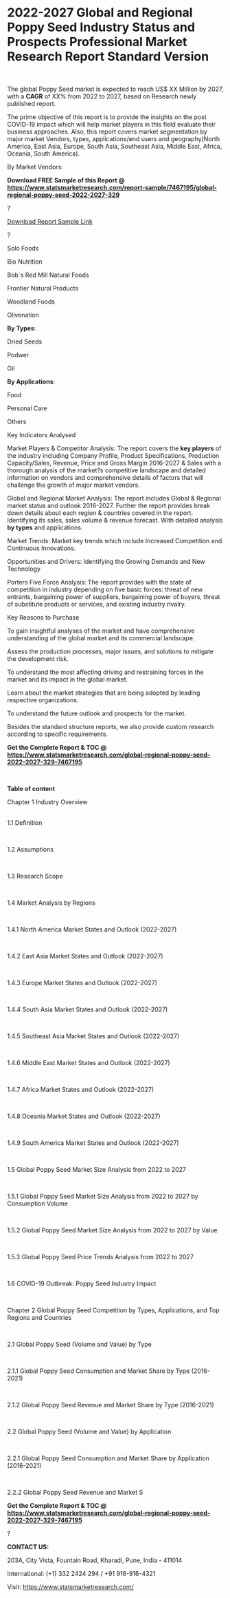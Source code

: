 <h1>2022-2027 Global and Regional Poppy Seed Industry Status and Prospects Professional Market Research Report Standard Version</h1><br/><p>The global Poppy Seed market is expected to reach US$ XX Million by 2027, with a <strong>CAGR</strong> of XX% from 2022 to 2027, based on Research newly published report.</p>
 
 
 
 <p>The prime objective of this report is to provide the insights on the post COVID-19 impact which will help market players in this field evaluate their business approaches. Also, this report covers market segmentation by major market Vendors, types, applications/end users and geography(North America, East Asia, Europe, South Asia, Southeast Asia, Middle East, Africa, Oceania, South America).</p>
 
 
 
 <p>By Market Vendors:</p>
 
 
 
 <div><b>Download FREE Sample of this Report @ <a href="https://www.statsmarketresearch.com/download-free-sample/7467195/global-regional-poppy-seed-2022-2027-329">https://www.statsmarketresearch.com/report-sample/7467195/global-regional-poppy-seed-2022-2027-329</a></b></div>
 
 
 
 <p>? </p>
 
 
 
 <p><a href="https://www.statsmarketresearch.com/download-free-sample/7467195/global-regional-poppy-seed-2022-2027-329">Download Report Sample Link</a></p>
 
 
 
 <p>? </p>
 
 
 
 <p>Solo Foods</p>
 
 
 
 <p>Bio Nutrition</p>
 
 
 
 <p>Bob`s Red Mill Natural Foods</p>
 
 
 
 <p>Frontier Natural Products</p>
 
 
 
 <p>Woodland Foods</p>
 
 
 
 <p>Olivenation</p>
 
 
 
 <p><strong>By Types</strong>:</p>
 
 
 
 <p>Dried Seeds</p>
 
 
 
 <p>Podwer</p>
 
 
 
 <p>Oil</p>
 
 
 
 <p><strong><strong>By Applications</strong></strong>:</p>
 
 
 
 <p>Food</p>
 
 
 
 <p>Personal Care</p>
 
 
 
 <p>Others</p>
 
 
 
 <p>Key Indicators Analysed</p>
 
 
 
 <p>Market Players & Competitor Analysis: The report covers the <strong>key players</strong> of the industry including Company Profile, Product Specifications, Production Capacity/Sales, Revenue, Price and Gross Margin 2016-2027 & Sales with a thorough analysis of the market?s competitive landscape and detailed information on vendors and comprehensive details of factors that will challenge the growth of major market vendors.</p>
 
 
 
 <p>Global and Regional Market Analysis: The report includes Global & Regional market status and outlook 2016-2027. Further the report provides break down details about each region & countries covered in the report. Identifying its sales, sales volume & revenue forecast. With detailed analysis <strong>by types</strong> and applications.</p>
 
 
 
 <p>Market Trends: Market key trends which include Increased Competition and Continuous Innovations.</p>
 
 
 
 <p>Opportunities and Drivers: Identifying the Growing Demands and New Technology</p>
 
 
 
 <p>Porters Five Force Analysis: The report provides with the state of competition in industry depending on five basic forces: threat of new entrants, bargaining power of suppliers, bargaining power of buyers, threat of substitute products or services, and existing industry rivalry.</p>
 
 
 
 <p>Key Reasons to Purchase</p>
 
 
 
 <p>To gain insightful analyses of the market and have comprehensive understanding of the global market and its commercial landscape.</p>
 
 
 
 <p>Assess the production processes, major issues, and solutions to mitigate the development risk.</p>
 
 
 
 <p>To understand the most affecting driving and restraining forces in the market and its impact in the global market.</p>
 
 
 
 <p>Learn about the market strategies that are being adopted by leading respective organizations.</p>
 
 
 
 <p>To understand the future outlook and prospects for the market.</p>
 
 
 
 <p>Besides the standard structure reports, we also provide custom research according to specific requirements.</p>
 
 
 
 <div><b>Get the Complete Report & TOC @ <a href="https://www.statsmarketresearch.com/global-regional-poppy-seed-2022-2027-329-7467195">https://www.statsmarketresearch.com/global-regional-poppy-seed-2022-2027-329-7467195</a></b></div>
 
 
 
 <p><br />
 
 <b>Table of content</b></p>
 
 
 
 <p>Chapter 1 Industry Overview<br />
 
 <br />
 
 1.1 Definition<br />
 
 <br />
 
 1.2 Assumptions<br />
 
 <br />
 
 1.3 Research Scope<br />
 
 <br />
 
 1.4 Market Analysis by Regions<br />
 
 <br />
 
 1.4.1 North America Market States and Outlook (2022-2027)<br />
 
 <br />
 
 1.4.2 East Asia Market States and Outlook (2022-2027)<br />
 
 <br />
 
 1.4.3 Europe Market States and Outlook (2022-2027)<br />
 
 <br />
 
 1.4.4 South Asia Market States and Outlook (2022-2027)<br />
 
 <br />
 
 1.4.5 Southeast Asia Market States and Outlook (2022-2027)<br />
 
 <br />
 
 1.4.6 Middle East Market States and Outlook (2022-2027)<br />
 
 <br />
 
 1.4.7 Africa Market States and Outlook (2022-2027)<br />
 
 <br />
 
 1.4.8 Oceania Market States and Outlook (2022-2027)<br />
 
 <br />
 
 1.4.9 South America Market States and Outlook (2022-2027)<br />
 
 <br />
 
 1.5 Global Poppy Seed Market Size Analysis from 2022 to 2027<br />
 
 <br />
 
 1.5.1 Global Poppy Seed Market Size Analysis from 2022 to 2027 by Consumption Volume<br />
 
 <br />
 
 1.5.2 Global Poppy Seed Market Size Analysis from 2022 to 2027 by Value<br />
 
 <br />
 
 1.5.3 Global Poppy Seed Price Trends Analysis from 2022 to 2027<br />
 
 <br />
 
 1.6 COVID-19 Outbreak: Poppy Seed Industry Impact<br />
 
 <br />
 
 Chapter 2 Global Poppy Seed Competition by Types, Applications, and Top Regions and Countries<br />
 
 <br />
 
 2.1 Global Poppy Seed (Volume and Value) by Type<br />
 
 <br />
 
 2.1.1 Global Poppy Seed Consumption and Market Share by Type (2016-2021)<br />
 
 <br />
 
 2.1.2 Global Poppy Seed Revenue and Market Share by Type (2016-2021)<br />
 
 <br />
 
 2.2 Global Poppy Seed (Volume and Value) by Application<br />
 
 <br />
 
 2.2.1 Global Poppy Seed Consumption and Market Share by Application (2016-2021)<br />
 
 <br />
 
 2.2.2 Global Poppy Seed Revenue and Market S</p>
 
 
 
 <div><b>Get the Complete Report & TOC @ <a href="https://www.statsmarketresearch.com/global-regional-poppy-seed-2022-2027-329-7467195">https://www.statsmarketresearch.com/global-regional-poppy-seed-2022-2027-329-7467195</a></b></div>
 
 
 
 <p>? </p>
 
 
 
 <p><b>CONTACT US:</b><br />
 
 203A, City Vista, Fountain Road, Kharadi, Pune, India - 411014<br />
 
 International: (+1) 332 2424 294 / +91 916-916-4321<br />
 
 Visit: <a href="https://www.statsmarketresearch.com/">https://www.statsmarketresearch.com/</a></p>